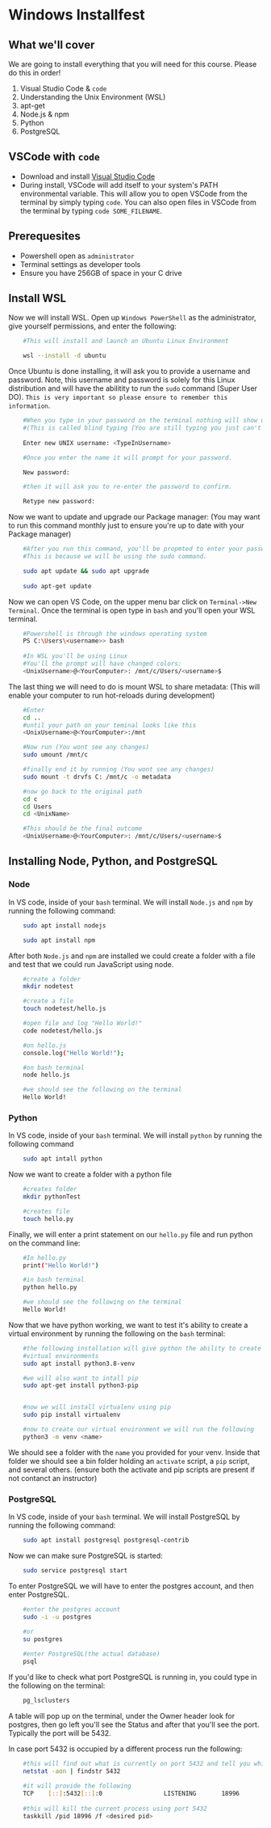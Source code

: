 
# Windows Installfest

## What we'll cover
We are going to install everything that you will need for this course. Please do this in order!

1. Visual Studio Code & `code`
2. Understanding the Unix Environment (WSL)
3. apt-get
4. Node.js & npm
5. Python
6. PostgreSQL

## VSCode with `code`
- Download and install [Visual Studio Code](https://code.visualstudio.com/download)
- During install, VSCode will add itself to your system's PATH environmental 
variable. This will allow you to open VSCode from the terminal by simply typing 
`code`. You can also open files in VSCode from the terminal by typing `code SOME_FILENAME`.


## Prerequesites

- Powershell open as `administrator`
- Terminal settings as developer tools
- Ensure you have 256GB of space in your C drive


## Install WSL

Now we will install WSL. Open up `Windows PowerShell` as the administrator,
give yourself permissions, and enter the following:

```bash
    #This will install and launch an Ubuntu Linux Environment

    wsl --install -d ubuntu
```

Once Ubuntu is done installing, it will ask you to provide a username and 
password. Note, this username and password is solely for this Linux distribution
and will have the abilitity to run the `sudo` command (Super User DO). `This is very
important so please ensure to remember this information`.

```bash
    #When you type in your password on the terminal nothing will show up. 
    #(This is called blind typing [You are still typing you just can't see it] also you can not use the backspace)
    
    Enter new UNIX username: <TypeInUsername>

    #Once you enter the name it will prompt for your password.

    New password:

    #then it will ask you to re-enter the password to confirm.

    Retype new password:

```

Now we want to update and upgrade our Package manager:
(You may want to run this command monthly just to ensure you're up to date with your Package manager)

```bash
    #After you run this command, you'll be propmted to enter your password,
    #This is because we will be using the sudo command.

    sudo apt update && sudo apt upgrade
    
    sudo apt-get update
```

Now we can open VS Code, on the upper menu bar click on `Terminal->New Terminal`.
Once the terminal is open type in `bash` and you'll open your WSL terminal.

```bash
    #Powershell is through the windows operating system
    PS C:\Users\<username>> bash
    
    #In WSL you'll be using Linux
    #You'll the prompt will have changed colors:
    <UnixUsername>@<YourComputer>: /mnt/c/Users/<username>$
```

The last thing we will need to do is mount WSL to share metadata:
(This will enable your computer to run hot-reloads during development)

```bash
    #Enter 
    cd ..
    #until your path on your teminal looks like this
    <UnixUsername>@<YourComputer>:/mnt

    #Now run (You wont see any changes)
    sudo umount /mnt/c

    #finally end it by running (You wont see any changes)
    sudo mount -t drvfs C: /mnt/c -o metadata

    #now go back to the original path
    cd c
    cd Users
    cd <UnixName>

    #This should be the final outcome
    <UnixUsername>@<YourComputer>: /mnt/c/Users/<username>$
```


## Installing Node, Python, and PostgreSQL

### Node

In VS code, inside of your `bash` terminal. We will install `Node.js` and `npm`
by running the following command:

```bash
    sudo apt install nodejs

    sudo apt install npm
```

After both `Node.js` and `npm` are installed we could create a folder with a file and test that
we could run JavaScript using node.
```bash
    #create a folder
    mkdir nodetest

    #create a file
    touch nodetest/hello.js

    #open file and log "Hello World!"
    code nodetest/hello.js

    #on hello.js
    console.log("Hello World!");

    #on bash terminal
    node hello.js

    #we should see the following on the terminal
    Hello World!
```
### Python

In VS code, inside of your `bash` terminal. We will install `python`
by running the following command

```bash
    sudo apt intall python
```

Now we want to create a folder with a python file 

```bash
    #creates folder
    mkdir pythonTest

    #creates file
    touch hello.py 
```

Finally, we will enter a print statement on our `hello.py` file and run python on
the command line:
```bash
    #In hello.py
    print("Hello World!")

    #in bash terminal
    python hello.py

    #we should see the following on the terminal
    Hello World!
```

Now that we have python working, we want to test it's ability to create a virtual
environment by running the following on the `bash` terminal:

```bash
    #the following installation will give python the ability to create
    #virtual environments
    sudo apt install python3.8-venv

    #we will also want to intall pip
    sudo apt-get install python3-pip


    #now we will install virtualenv using pip
    sudo pip install virtualenv

    #now to create our virtual environment we will run the following
    python3 -m venv <name>
```

We should see a folder with the `name` you provided for your venv. Inside that
folder we should see a bin folder holding an `activate` script, a `pip` script,
and several others. (ensure both the activate and pip scripts are present if not
contanct an instructor)

### PostgreSQL

In VS code, inside of your `bash` terminal. We will install PostgreSQL
by running the following command:

```bash
    sudo apt install postgresql postgresql-contrib
```

Now we can make sure PostgreSQL is started:

```bash
    sudo service postgresql start
```

To enter PostgreSQL we will have to enter the postgres account, and then enter PostgreSQL.
```bash
    #enter the postgres account
    sudo -i -u postgres
    
    #or
    su postgres

    #enter PostgreSQL(the actual database)
    psql
```

If you'd like to check what port PostgreSQL is running in, you could type in the following on
the terminal:
```bash
    pg_lsclusters
```

A table will pop up on the terminal, under the Owner header look for postgres, then go left
you'll see the Status and after that you'll see the port. Typically the port will be 5432.

In case port 5432 is occupied by a different process run the following:

```bash
    #this will find out what is currently on port 5432 and tell you which PID belongs to you
    netstat -aon | findstr 5432
    
    #it will provide the following
    TCP    [::]:5432[::]:0                 LISTENING       18996
    
    #this will kill the current process using port 5432 
    taskkill /pid 18996 /f <desired pid>
```
